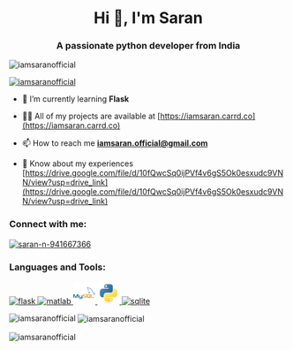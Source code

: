 <h1 align="center">Hi 👋, I'm Saran</h1>
<h3 align="center">A passionate python developer from India</h3>

<p align="left"> <img src="https://komarev.com/ghpvc/?username=iamsaranofficial&label=Profile%20views&color=0e75b6&style=flat" alt="iamsaranofficial" /> </p>

<p align="left" color="blue"> <a href="https://github.com/ryo-ma/github-profile-trophy"><img src="https://github-profile-trophy.vercel.app/?username=iamsaranofficial" alt="iamsaranofficial" /></a> </p>

- 🌱 I’m currently learning **Flask**

- 👨‍💻 All of my projects are available at [https://iamsaran.carrd.co](https://iamsaran.carrd.co)

- 📫 How to reach me **iamsaran.official@gmail.com**

- 📄 Know about my experiences [https://drive.google.com/file/d/10fQwcSq0ijPVf4v6gS5Ok0esxudc9VNN/view?usp=drive_link](https://drive.google.com/file/d/10fQwcSq0ijPVf4v6gS5Ok0esxudc9VNN/view?usp=drive_link)

<h3 align="left">Connect with me:</h3>
<p align="left">
<a href="https://linkedin.com/in/saran-n-941667366" target="blank"><img align="center" src="https://raw.githubusercontent.com/rahuldkjain/github-profile-readme-generator/master/src/images/icons/Social/linked-in-alt.svg" alt="saran-n-941667366" height="30" width="40" /></a>
</p>

<h3 align="left">Languages and Tools:</h3>
<p align="left"> <a href="https://flask.palletsprojects.com/" target="_blank" rel="noreferrer"> <img src="https://www.vectorlogo.zone/logos/pocoo_flask/pocoo_flask-icon.svg" alt="flask" width="40" height="40"/> </a> <a href="https://www.mathworks.com/" target="_blank" rel="noreferrer"> <img src="https://upload.wikimedia.org/wikipedia/commons/2/21/Matlab_Logo.png" alt="matlab" width="40" height="40"/> </a> <a href="https://www.mysql.com/" target="_blank" rel="noreferrer"> <img src="https://raw.githubusercontent.com/devicons/devicon/master/icons/mysql/mysql-original-wordmark.svg" alt="mysql" width="40" height="40"/> </a> <a href="https://www.python.org" target="_blank" rel="noreferrer"> <img src="https://raw.githubusercontent.com/devicons/devicon/master/icons/python/python-original.svg" alt="python" width="40" height="40"/> </a> <a href="https://www.sqlite.org/" target="_blank" rel="noreferrer"> <img src="https://www.vectorlogo.zone/logos/sqlite/sqlite-icon.svg" alt="sqlite" width="40" height="40"/> </a> </p>

<p><img align="left" src="https://github-readme-stats.vercel.app/api/top-langs?username=iamsaranofficial&show_icons=true&locale=en&layout=compact" alt="iamsaranofficial" /></p>

<p>&nbsp;<img align="center" src="https://github-readme-stats.vercel.app/api?username=iamsaranofficial&show_icons=true&locale=en" alt="iamsaranofficial" /></p>

<p><img align="center" src="https://github-readme-streak-stats.herokuapp.com/?user=iamsaranofficial&" alt="iamsaranofficial" /></p>

